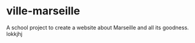 # ville-marseille
A school project to create a website about Marseille and all its goodness.
lokkjhj